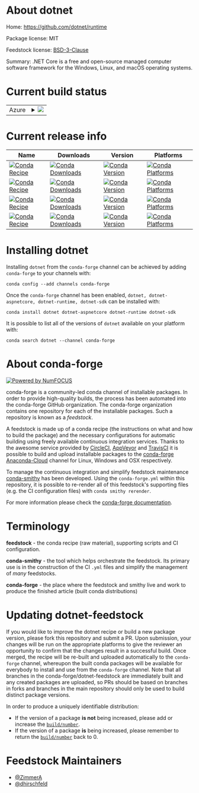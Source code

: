 About dotnet
============

Home: https://github.com/dotnet/runtime

Package license: MIT

Feedstock license: [BSD-3-Clause](https://github.com/conda-forge/dotnet-feedstock/blob/master/LICENSE.txt)

Summary: .NET Core is a free and open-source managed computer software
framework for the Windows, Linux, and macOS operating systems.


Current build status
====================


<table>
    
  <tr>
    <td>Azure</td>
    <td>
      <details>
        <summary>
          <a href="https://dev.azure.com/conda-forge/feedstock-builds/_build/latest?definitionId=10980&branchName=master">
            <img src="https://dev.azure.com/conda-forge/feedstock-builds/_apis/build/status/dotnet-feedstock?branchName=master">
          </a>
        </summary>
        <table>
          <thead><tr><th>Variant</th><th>Status</th></tr></thead>
          <tbody><tr>
              <td>linux_64</td>
              <td>
                <a href="https://dev.azure.com/conda-forge/feedstock-builds/_build/latest?definitionId=10980&branchName=master">
                  <img src="https://dev.azure.com/conda-forge/feedstock-builds/_apis/build/status/dotnet-feedstock?branchName=master&jobName=linux&configuration=linux_64_" alt="variant">
                </a>
              </td>
            </tr><tr>
              <td>osx_64</td>
              <td>
                <a href="https://dev.azure.com/conda-forge/feedstock-builds/_build/latest?definitionId=10980&branchName=master">
                  <img src="https://dev.azure.com/conda-forge/feedstock-builds/_apis/build/status/dotnet-feedstock?branchName=master&jobName=osx&configuration=osx_64_" alt="variant">
                </a>
              </td>
            </tr><tr>
              <td>win_64</td>
              <td>
                <a href="https://dev.azure.com/conda-forge/feedstock-builds/_build/latest?definitionId=10980&branchName=master">
                  <img src="https://dev.azure.com/conda-forge/feedstock-builds/_apis/build/status/dotnet-feedstock?branchName=master&jobName=win&configuration=win_64_" alt="variant">
                </a>
              </td>
            </tr>
          </tbody>
        </table>
      </details>
    </td>
  </tr>
</table>

Current release info
====================

| Name | Downloads | Version | Platforms |
| --- | --- | --- | --- |
| [![Conda Recipe](https://img.shields.io/badge/recipe-dotnet-green.svg)](https://anaconda.org/conda-forge/dotnet) | [![Conda Downloads](https://img.shields.io/conda/dn/conda-forge/dotnet.svg)](https://anaconda.org/conda-forge/dotnet) | [![Conda Version](https://img.shields.io/conda/vn/conda-forge/dotnet.svg)](https://anaconda.org/conda-forge/dotnet) | [![Conda Platforms](https://img.shields.io/conda/pn/conda-forge/dotnet.svg)](https://anaconda.org/conda-forge/dotnet) |
| [![Conda Recipe](https://img.shields.io/badge/recipe-dotnet--aspnetcore-green.svg)](https://anaconda.org/conda-forge/dotnet-aspnetcore) | [![Conda Downloads](https://img.shields.io/conda/dn/conda-forge/dotnet-aspnetcore.svg)](https://anaconda.org/conda-forge/dotnet-aspnetcore) | [![Conda Version](https://img.shields.io/conda/vn/conda-forge/dotnet-aspnetcore.svg)](https://anaconda.org/conda-forge/dotnet-aspnetcore) | [![Conda Platforms](https://img.shields.io/conda/pn/conda-forge/dotnet-aspnetcore.svg)](https://anaconda.org/conda-forge/dotnet-aspnetcore) |
| [![Conda Recipe](https://img.shields.io/badge/recipe-dotnet--runtime-green.svg)](https://anaconda.org/conda-forge/dotnet-runtime) | [![Conda Downloads](https://img.shields.io/conda/dn/conda-forge/dotnet-runtime.svg)](https://anaconda.org/conda-forge/dotnet-runtime) | [![Conda Version](https://img.shields.io/conda/vn/conda-forge/dotnet-runtime.svg)](https://anaconda.org/conda-forge/dotnet-runtime) | [![Conda Platforms](https://img.shields.io/conda/pn/conda-forge/dotnet-runtime.svg)](https://anaconda.org/conda-forge/dotnet-runtime) |
| [![Conda Recipe](https://img.shields.io/badge/recipe-dotnet--sdk-green.svg)](https://anaconda.org/conda-forge/dotnet-sdk) | [![Conda Downloads](https://img.shields.io/conda/dn/conda-forge/dotnet-sdk.svg)](https://anaconda.org/conda-forge/dotnet-sdk) | [![Conda Version](https://img.shields.io/conda/vn/conda-forge/dotnet-sdk.svg)](https://anaconda.org/conda-forge/dotnet-sdk) | [![Conda Platforms](https://img.shields.io/conda/pn/conda-forge/dotnet-sdk.svg)](https://anaconda.org/conda-forge/dotnet-sdk) |

Installing dotnet
=================

Installing `dotnet` from the `conda-forge` channel can be achieved by adding `conda-forge` to your channels with:

```
conda config --add channels conda-forge
```

Once the `conda-forge` channel has been enabled, `dotnet, dotnet-aspnetcore, dotnet-runtime, dotnet-sdk` can be installed with:

```
conda install dotnet dotnet-aspnetcore dotnet-runtime dotnet-sdk
```

It is possible to list all of the versions of `dotnet` available on your platform with:

```
conda search dotnet --channel conda-forge
```


About conda-forge
=================

[![Powered by NumFOCUS](https://img.shields.io/badge/powered%20by-NumFOCUS-orange.svg?style=flat&colorA=E1523D&colorB=007D8A)](http://numfocus.org)

conda-forge is a community-led conda channel of installable packages.
In order to provide high-quality builds, the process has been automated into the
conda-forge GitHub organization. The conda-forge organization contains one repository
for each of the installable packages. Such a repository is known as a *feedstock*.

A feedstock is made up of a conda recipe (the instructions on what and how to build
the package) and the necessary configurations for automatic building using freely
available continuous integration services. Thanks to the awesome service provided by
[CircleCI](https://circleci.com/), [AppVeyor](https://www.appveyor.com/)
and [TravisCI](https://travis-ci.com/) it is possible to build and upload installable
packages to the [conda-forge](https://anaconda.org/conda-forge)
[Anaconda-Cloud](https://anaconda.org/) channel for Linux, Windows and OSX respectively.

To manage the continuous integration and simplify feedstock maintenance
[conda-smithy](https://github.com/conda-forge/conda-smithy) has been developed.
Using the ``conda-forge.yml`` within this repository, it is possible to re-render all of
this feedstock's supporting files (e.g. the CI configuration files) with ``conda smithy rerender``.

For more information please check the [conda-forge documentation](https://conda-forge.org/docs/).

Terminology
===========

**feedstock** - the conda recipe (raw material), supporting scripts and CI configuration.

**conda-smithy** - the tool which helps orchestrate the feedstock.
                   Its primary use is in the construction of the CI ``.yml`` files
                   and simplify the management of *many* feedstocks.

**conda-forge** - the place where the feedstock and smithy live and work to
                  produce the finished article (built conda distributions)


Updating dotnet-feedstock
=========================

If you would like to improve the dotnet recipe or build a new
package version, please fork this repository and submit a PR. Upon submission,
your changes will be run on the appropriate platforms to give the reviewer an
opportunity to confirm that the changes result in a successful build. Once
merged, the recipe will be re-built and uploaded automatically to the
`conda-forge` channel, whereupon the built conda packages will be available for
everybody to install and use from the `conda-forge` channel.
Note that all branches in the conda-forge/dotnet-feedstock are
immediately built and any created packages are uploaded, so PRs should be based
on branches in forks and branches in the main repository should only be used to
build distinct package versions.

In order to produce a uniquely identifiable distribution:
 * If the version of a package **is not** being increased, please add or increase
   the [``build/number``](https://docs.conda.io/projects/conda-build/en/latest/resources/define-metadata.html#build-number-and-string).
 * If the version of a package **is** being increased, please remember to return
   the [``build/number``](https://docs.conda.io/projects/conda-build/en/latest/resources/define-metadata.html#build-number-and-string)
   back to 0.

Feedstock Maintainers
=====================

* [@ZimmerA](https://github.com/ZimmerA/)
* [@dhirschfeld](https://github.com/dhirschfeld/)

